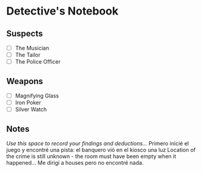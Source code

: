 # Detective's Notebook

## Suspects
- [ ] The Musician
- [ ] The Tailor
- [ ] The Police Officer

## Weapons
- [ ] Magnifying Glass
- [ ] Iron Poker
- [ ] Silver Watch

## Notes
*Use this space to record your findings and deductions...*
Primero inicié el juego y encontré una pista: el banquero vió en el kiosco una luz
Location of the crime is still unknown - the room must have been empty when it happened...
Me dirigí a houses pero no encontré nada.
